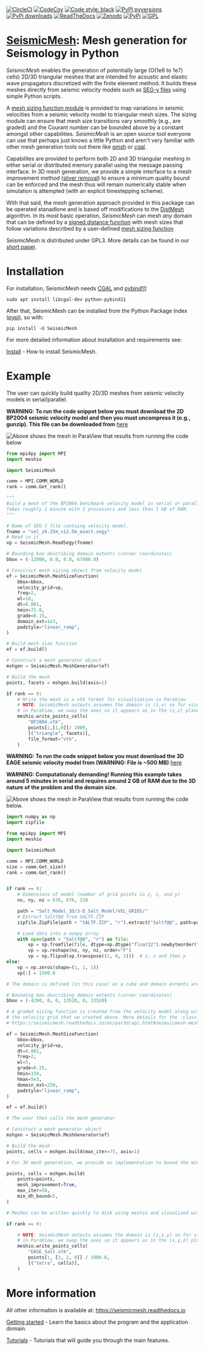 [![CircleCI](https://img.shields.io/circleci/project/github/krober10nd/SeismicMesh/par3d.svg?style=flat-square)](https://circleci.com/gh/krober10nd/SeismicMesh/tree/par3d)
[![CodeCov](https://codecov.io/gh/krober10nd/SeismicMesh/branch/par3d/graph/badge.svg)](https://codecov.io/gh/krober10nd/SeismicMesh)
[![Code style: black](https://img.shields.io/badge/code%20style-black-000000.svg?style=flat-square)](https://github.com/psf/black)
[![PyPI pyversions](https://img.shields.io/pypi/pyversions/SeismicMesh.svg?style=flat-square)](https://pypi.org/pypi/SeismicMesh/)
[![PyPi downloads](https://img.shields.io/pypi/dm/SeismicMesh.svg?style=flat-square)](https://pypistats.org/packages/seismicmesh)
[![ReadTheDocs](https://readthedocs.org/projects/seismicmesh/badge/?version=par3d)](https://seismicmesh.readthedocs.io/en/par3d/?badge=par3d)
[![Zenodo](https://zenodo.org/badge/216707188.svg)](https://zenodo.org/badge/latestdoi/216707188)
[![PyPi]( https://img.shields.io/pypi/v/SeismicMesh.svg?style=flat-square)](https://pypi.org/project/SeismicMesh)
[![GPL](https://img.shields.io/badge/License-GPLv3-blue.svg)](https://www.gnu.org/licenses/gpl-3.0)


[SeismicMesh](https://github.com/krober10nd/SeismicMesh): Mesh generation for Seismology in Python
==================================================================================================

*SeismicMesh* enables the generation of potentially large (O(1e6 to 1e7) cells) 2D/3D triangular meshes that are intended for acoustic and elastic wave propagators discretized 
with the finite element method. It builds these meshes directly from seismic velocity models such as [SEG-y files](https://en.wikipedia.org/wiki/SEG-Y) using simple Python scripts.

A [mesh sizing function module](https://seismicmesh.readthedocs.io/en/par3d/api.html#seimsicmesh-meshsizefunction) is provided to map variations in seismic velocities from a seismic velocity model to triangular mesh sizes. The sizing module can ensure that mesh size transitions vary smoothly (e.g., are graded) and the Courant number can be bounded above by a constant amongst other capabilities. *SeismicMesh* is an open source tool everyone can use that perhaps just knows a little Python and aren't very familiar with other mesh generation tools out there like [gmsh](https://gmsh.info/) or [cgal](https://doc.cgal.org/latest/Mesh_3/index.html).

Capabilites are provided to perform both 2D and 3D triangular meshing in either serial or distributed memory parallel using the message passing interface. In 3D mesh generation, we provide a simple interface to a mesh improvement method ([sliver removal](https://hal.inria.fr/inria-00430202/document)) to ensure a minimum quality bound can be enforced and the mesh thus will remain numerically stable when simulation is attempted (with an explicit timestepping scheme).

With that said, the mesh generation approach provided in this package can be operated stanadlone and is based off modifications to the [DistMesh](http://persson.berkeley.edu/distmesh/) algorithm. In its most basic operation, *SeismicMesh* can mesh *any* domain that can be defined by a [signed distance function](https://en.wikipedia.org/wiki/Signed_distance_function#:~:text=In%20mathematics%20and%20its%20applications,whether%20x%20is%20in%20%CE%A9.) with mesh sizes that follow variations described by a user-defined [mesh sizing function](http://persson.berkeley.edu/pub/persson05qualmesh.pdf)

SeismicMesh is distributed under GPL3. More details can be found in our [short paper](https://github.com/krober10nd/SeismicMesh/blob/par3d/paper/paper.md).

Installation
============

For installation, SeismicMesh needs [CGAL](https://www.cgal.org/) and
[pybind11](https://github.com/pybind/pybind11):

    sudo apt install libcgal-dev python-pybind11

After that, SeismicMesh can be installed from the Python Package Index
([pypi](https://pypi.org/project/SeismicMesh/)), so with:

    pip install -U SeismicMesh

For more detailed information about installation and requirements see:

[Install](https://seismicmesh.readthedocs.io/en/par3d/install.html) -
How to install SeismicMesh.

Example
=======

The user can quickly build quality 2D/3D meshes from seismic velocity
models in serial/parallel.

**WARNING: To run the code snippet below you must download the 2D BP2004
seismic velocity model and then you must uncompress it (e.g., gunzip).
This file can be downloaded from**
[here](http://s3.amazonaws.com/open.source.geoscience/open_data/bpvelanal2004/vel_z6.25m_x12.5m_exact.segy.gz)

![Above shows the mesh in ParaView that results from running the code below](https://user-images.githubusercontent.com/18619644/91606181-004a2e00-e948-11ea-83a4-e5ce05c7d82f.png)

```python
from mpi4py import MPI
import meshio

import SeismicMesh

comm = MPI.COMM_WORLD
rank = comm.Get_rank()

"""
Build a mesh of the BP2004 benchmark velocity model in serial or parallel
Takes roughly 1 minute with 2 processors and less than 1 GB of RAM.
"""

# Name of SEG-Y file containg velocity model.
fname = "vel_z6.25m_x12.5m_exact.segy"
# Read in it
vp = SeismicMesh.ReadSegy(fname)

# Bounding box describing domain extents (corner coordinates)
bbox = (-12000, 0.0, 0.0, 67000.0)

# Construct mesh sizing object from velocity model
ef = SeismicMesh.MeshSizeFunction(
    bbox=bbox,
    velocity_grid=vp,
    freq=2,
    wl=10,
    dt=0.001,
    hmin=75.0,
    grade=0.15,
    domain_ext=1e3,
    padstyle="linear_ramp",
)

# Build mesh size function
ef = ef.build()

# Construct a mesh generator object
mshgen = SeismicMesh.MeshGenerator(ef)

# Build the mesh
points, facets = mshgen.build(axis=1)

if rank == 0:
    # Write the mesh in a vtk format for visualization in ParaView
    # NOTE: SeismicMesh outputs assumes the domain is (z,x) so for visualization
    # in ParaView, we swap the axes so it appears as in the (x,z) plane.
    meshio.write_points_cells(
        "BP2004.vtk",
        points[:,[1,0]]/ 1000,
        [("triangle", facets)],
        file_format="vtk",
    )
```

**WARNING: To run the code snippet below you must download the 3D EAGE
seismic velocity model from (WARNING: File is \~500 MB)**
[here](https://s3.amazonaws.com/open.source.geoscience/open_data/seg_eage_models_cd/Salt_Model_3D.tar.gz)

**WARNING: Computationaly demanding! Running this example takes around 5 minutes in serial and requires
around 2 GB of RAM due to the 3D nature of the problem and the domain
size.**

![Above shows the mesh in ParaView that results from running the code below.](https://user-images.githubusercontent.com/18619644/91606008-c5e09100-e947-11ea-97e2-58e4b2f23d2b.jpg)

<!--exdown-skip-->
```python
import numpy as np
import zipfile

from mpi4py import MPI
import meshio

import SeismicMesh

comm = MPI.COMM_WORLD
size = comm.Get_size()
rank = comm.Get_rank()


if rank == 0:
    # Dimensions of model (number of grid points in z, x, and y)
    nx, ny, nz = 676, 676, 210

    path = "Salt_Model_3D/3-D_Salt_Model/VEL_GRIDS/"
    # Extract Saltf@@ from SALTF.ZIP
    zipfile.ZipFile(path + "SALTF.ZIP", "r").extract("Saltf@@", path=path)

    # Load data into a numpy array
    with open(path + "Saltf@@", "r") as file:
        vp = np.fromfile(file, dtype=np.dtype("float32").newbyteorder(">"))
        vp = vp.reshape(nx, ny, nz, order="F")
        vp = np.flipud(vp.transpose((2, 0, 1)))  # z, x and then y
else:
    vp = np.zeros(shape=(1, 1, 1))
    vp[:] = 1500.0

# The domain is defined (in this case) as a cube and domain extents are provided in meters

# Bounding box describing domain extents (corner coordinates)
bbox = (-4200, 0, 0, 13520, 0, 13520)

# A graded sizing function is created from the velocity model along with a signed distance function by passing
# the velocity grid that we created above. More details for the :class:`MeshSizeFunction` can be found here
# https://seismicmesh.readthedocs.io/en/par3d/api.html#seimsicmesh-meshsizefunction

ef = SeismicMesh.MeshSizeFunction(
    bbox=bbox,
    velocity_grid=vp,
    dt=0.001,
    freq=2,
    wl=5,
    grade=0.25,
    hmin=150,
    hmax=5e3,
    domain_ext=250,
    padstyle="linear_ramp",
)

ef = ef.build()

# The user then calls the mesh generator

# Construct a mesh generator object
mshgen = SeismicMesh.MeshGenerator(ef)

# Build the mesh
points, cells = mshgen.build(max_iter=75, axis=1)

# For 3D mesh generation, we provide an implementation to bound the minimum dihedral angle::

points, cells = mshgen.build(
    points=points,
    mesh_improvement=True,
    max_iter=50,
    min_dh_bound=5,
)

# Meshes can be written quickly to disk using meshio and visualized with ParaView::

if rank == 0:

    # NOTE: SeismicMesh outputs assumes the domain is (z,x,y) so for visualization
    # in ParaView, we swap the axes so it appears as in the (x,y,z) plane.
    meshio.write_points_cells(
        "EAGE_Salt.vtk",
        points[:, [1, 2, 0]] / 1000.0,
        [("tetra", cells)],
    )
```

More information
================

All other information is available at:
<https://seismicmesh.readthedocs.io>

[Getting
started](https://seismicmesh.readthedocs.io/en/par3d/overview.html) -
Learn the basics about the program and the application domain.

[Tutorials](https://seismicmesh.readthedocs.io/en/par3d/tutorial.html) -
Tutorials that will guide you through the main features.
